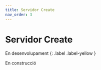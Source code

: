 ```yaml
---
title: Servidor Create
nav_order: 3
---
```


# Servidor Create
En desenvolupament 
{: .label .label-yellow }

En construcció
